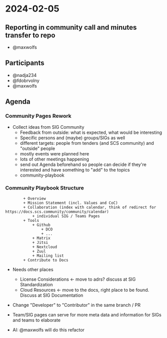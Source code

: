 # 2024-02-05

## Reporting in community call and minutes transfer to repo
* @maxwolfs

## Participants
* @nadja234
* @fdobrvolny
* @maxwolfs

## Agenda

### Community Pages Rework

* Collect ideas from SIG Community
    * Feedback from outside: what is expected, what would be interesting
    * Specific persons and (maybe) groups/SIGs as well
    * different targets: people from tenders (and SCS community) and "outside" people
    * mostly events were planned here
    * lots of other meetings happening
    * send out Agenda beforehand so people can decide if they're interested and have something to "add" to the topics
    + community-playbook

### Community Playbook Structure

            + Overview
            + Mission Statement (incl. Values and CoC)
            + Collaboration (index with calendar, think of redirect for https://docs.scs.community/community/calendar)
                + individual SIG / Teams Pages
            + Tools
                + Github
                    + DCO
                    + ...
                + Matrix
                + Jitsi
                + Nextcloud
                + Zuul
                + Mailing list
            + Contribute to Docs

* Needs other places
    * License Considerations <- move to adrs? discuss at SIG Standardization
    * Cloud Resources <- move to the docs, right place to be found. Discuss at SIG Documentation

* Change "Developer" to "Contributor" in the same branch / PR
* Team/SIG pages can serve for more meta data and information for SIGs and teams to elaborate
* AI: @maxwolfs will do this refactor
